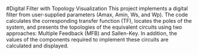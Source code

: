 #Digital Filter with Topology Visualization
This project implements a digital filter from user-supplied parameters (Amax, Amin, Ws, and Wp). The code calculates the corresponding transfer function (TF), locates the poles of the system, and presents the topologies of the equivalent circuits using two approaches: Multiple Feedback (MFB) and Sallen-Key. In addition, the values ​​of the components required to implement these circuits are calculated and displayed.

